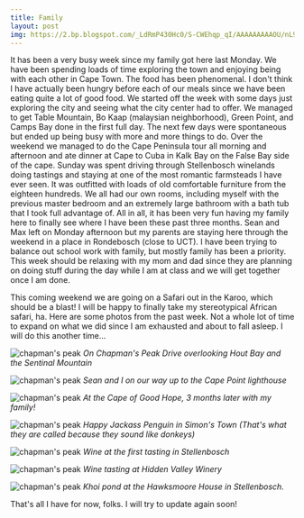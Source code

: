 ```yaml
---
title: Family
layout: post
img: https://2.bp.blogspot.com/_LdRmP430Hc0/S-CWEhqp_qI/AAAAAAAAAOU/nL9REAixa9I/s800/IMG_6086.JPG
---
```


It has been a very busy week since my family got here last Monday. We have been spending loads of time exploring the town and enjoying being with each other in Cape Town. The food has been phenomenal. I don't think I have actually been hungry before each of our meals since we have been eating quite a lot of good food. We started off the week with some days just exploring the city and seeing what the city center had to offer. We managed to get Table Mountain, Bo Kaap (malaysian neighborhood), Green Point, and Camps Bay done in the first full day. The next few days were spontaneous but ended up being busy with more and more things to do. Over the weekend we managed to do the Cape Peninsula tour all morning and afternoon and ate dinner at Cape to Cuba in Kalk Bay on the False Bay side of the cape. Sunday was spent driving through Stellenbosch winelands doing tastings and staying at one of the most romantic farmsteads I have ever seen. It was outfitted with loads of old comfortable furniture from the eighteen hundreds. We all had our own rooms, including myself with the previous master bedroom and an extremely large bathroom with a bath tub that I took full advantage of. All in all, it has been very fun having my family here to finally see where I have been these past three months. Sean and Max left on Monday afternoon but my parents are staying here through the weekend in a place in Rondebosch (close to UCT). I have been trying to balance out school work with family, but mostly family has been a priority. This week should be relaxing with my mom and dad since they are planning on doing stuff during the day while I am at class and we will get together once I am done.

This coming weekend we are going on a Safari out in the Karoo, which should be a blast! I will be happy to finally take my stereotypical African safari, ha. Here are some photos from the past week. Not a whole lot of time to expand on what we did since I am exhausted and about to fall asleep. I will do this another time...

![chapman's peak](https://2.bp.blogspot.com/_LdRmP430Hc0/S-CWEhqp_qI/AAAAAAAAAOU/nL9REAixa9I/s800/IMG_6086.JPG)
*On Chapman's Peak Drive overlooking Hout Bay and the Sentinal Mountain*

![chapman's peak](https://4.bp.blogspot.com/_LdRmP430Hc0/S-CWFA9pXoI/AAAAAAAAAOc/wjA3QUsIEEE/s320/IMG_6127.JPG)
*Sean and I on our way up to the Cape Point lighthouse*

![chapman's peak](https://1.bp.blogspot.com/_LdRmP430Hc0/S-CWFhtYcGI/AAAAAAAAAOk/pfpWpQqm3Dc/s320/IMG_6149.JPG)
*At the Cape of Good Hope, 3 months later with my family!*

![chapman's peak](https://1.bp.blogspot.com/_LdRmP430Hc0/S-CWGXOtx7I/AAAAAAAAAOs/nG8KYgXkYrg/s320/IMG_6179.JPG)
*Happy Jackass Penguin in Simon's Town (That's what they are called because they sound like donkeys)*

![chapman's peak](https://2.bp.blogspot.com/_LdRmP430Hc0/S-CWHFb_pMI/AAAAAAAAAO0/lqfwo9bWa4A/s320/IMG_6214.JPG)
*Wine at the first tasting in Stellenbosch*

![chapman's peak](https://2.bp.blogspot.com/_LdRmP430Hc0/S-CZwrN9aOI/AAAAAAAAAO8/xREPxzf-Bnk/s320/IMG_6254.JPG)
*Wine tasting at Hidden Valley Winery*

![chapman's peak](https://3.bp.blogspot.com/_LdRmP430Hc0/S-CZyXBDLhI/AAAAAAAAAPE/RYf7hEz_2oI/s320/IMG_6271.JPG)
*Khoi pond at the Hawksmoore House in Stellenbosch.*

That's all I have for now, folks. I will try to update again soon!